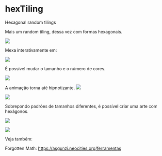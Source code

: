 # hexTiling
Hexagonal random tilings 

Mais um random tiling, dessa vez com formas hexagonais.

![](https://ideiasesquecidas.files.wordpress.com/2023/02/hextiling01.gif)


Mexa interativamente em:


[](https://asgunzi.neocities.org/ArteMatematica/HexTiling)

![](https://ideiasesquecidas.files.wordpress.com/2023/02/hextiling02.gif)

É possível mudar o tamanho e o número de cores.

![](https://ideiasesquecidas.files.wordpress.com/2023/02/hextiling06.gif)


A animação torna até hipnotizante.
![](https://ideiasesquecidas.files.wordpress.com/2023/02/hextiling04.gif)

![](https://ideiasesquecidas.files.wordpress.com/2023/02/hextiling05.gif)



Sobrepondo padrões de tamanhos diferentes, é possível criar uma arte com hexágonos.

![](https://ideiasesquecidas.files.wordpress.com/2023/02/hextilingart01.jpeg)

![](https://ideiasesquecidas.files.wordpress.com/2023/02/hextilingart02.jpeg)


Veja também:

Forgotten Math: https://asgunzi.neocities.org/ferramentas
